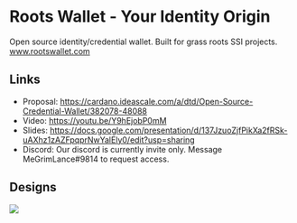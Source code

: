 # Roots Wallet - Your Identity Origin
Open source identity/credential wallet.  Built for grass roots SSI projects.
www.rootswallet.com

## Links
* Proposal: https://cardano.ideascale.com/a/dtd/Open-Source-Credential-Wallet/382078-48088
* Video: https://youtu.be/Y9hEjobP0mM
* Slides: https://docs.google.com/presentation/d/137JzuoZjfPikXa2fRSk-uAXhz1zAZFpqprNwYalEly0/edit?usp=sharing
* Discord: Our discord is currently invite only.  Message MeGrimLance#9814 to request access.

## Designs
<img src="https://docs.google.com/drawings/d/e/2PACX-1vRv6rzqAKEkb_U6aNoou9d2dWcumgADqbz23kCCATHiDjTCZumRd38uzN7QALVeahEMPiRLOwfmU-Pc/pub?w=480&amp;h=360">
